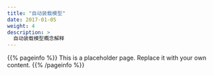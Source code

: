 ```yaml
---
title: "自动装载模型"
date: 2017-01-05
weight: 4
description: >
  自动装载模型概念解释
---
```


{{% pageinfo %}}
This is a placeholder page. Replace it with your own content.
{{% /pageinfo %}}

